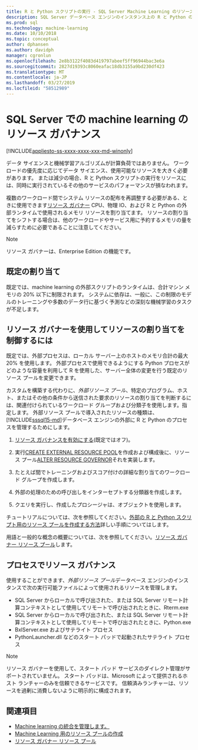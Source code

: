 ```yaml
---
title: R と Python スクリプトの実行 - SQL Server Machine Learning のリソース ガバナンス
description: SQL Server データベース エンジンのインスタンス上の R と Python のワークロードの RAM メモリ、CPU、および IO を割り当てます。
ms.prod: sql
ms.technology: machine-learning
ms.date: 10/10/2018
ms.topic: conceptual
author: dphansen
ms.author: davidph
manager: cgronlun
ms.openlocfilehash: 2e8b3122f4083d419797abeef5ff96944bac3e6a
ms.sourcegitcommit: 2827d19393c8060eafac18db3155a9bd230df423
ms.translationtype: MT
ms.contentlocale: ja-JP
ms.lasthandoff: 03/27/2019
ms.locfileid: "58512989"
---
```

# <a name="resource-governance-for-machine-learning-in-sql-server"></a>SQL Server での machine learning のリソース ガバナンス
[!INCLUDE[appliesto-ss-xxxx-xxxx-xxx-md-winonly](../../includes/appliesto-ss-xxxx-xxxx-xxx-md-winonly.md)]

データ サイエンスと機械学習アルゴリズムが計算負荷ではありません。 ワークロードの優先度に応じてデータ サイエンス、使用可能なリソースを大きく必要があります。 または減少の場合、R と Python スクリプトの実行をリソースには、同時に実行されているその他のサービスのパフォーマンスが損なわれます。 

複数のワークロード間でシステム リソースの配布を再調整する必要がある、ときに使用できます[リソース ガバナー](../../relational-databases/resource-governor/resource-governor.md) CPU、物理 IO、および R と Python の外部ランタイムで使用されるメモリ リソースを割り当てます。 リソースの割り当てをシフトする場合は、他のワークロードやサービス用に予約するメモリの量を減らすために必要であることに注意してください。 

> [!NOTE] 
> リソース ガバナーは、Enterprise Edition の機能です。

## <a name="default-allocations"></a>既定の割り当て

既定では、machine learning の外部スクリプトのランタイムは、合計マシン メモリの 20% 以下に制限されます。 システムに依存は、一般に、この制限のモデルのトレーニングや多数のデータ行に基づく予測などの深刻な機械学習のタスクが不足します。 

## <a name="use-resource-governor-to-control-resourcing"></a>リソース ガバナーを使用してリソースの割り当てを制御するには
 
既定では、外部プロセスは、ローカル サーバー上のホストのメモリ合計の最大 20% を使用します。 外部プロセスで使用できるようにする Python プロセスがどのような容量を利用して R を使用した、サーバー全体の変更を行う既定のリソース プールを変更できます。

カスタムを構築する代わりに、*外部リソース プール*、特定のプログラム、ホスト、またはその他の条件から送信された要求のリソースの割り当てを判断するには、関連付けられているワークロード グループおよび分類子を使用します。指定します。 外部リソース プールで導入されたリソースの種類は、[!INCLUDE[sssql15-md](../../includes/sssql15-md.md)]データベース エンジンの外部に R と Python のプロセスを管理するためにします。

1. [リソース ガバナンスを有効にする](https://docs.microsoft.com/sql/relational-databases/resource-governor/enable-resource-governor)(既定ではオフ)。

2. 実行[CREATE EXTERNAL RESOURCE POOL](https://docs.microsoft.com/sql/t-sql/statements/create-external-resource-pool-transact-sql)を作成および構成後に、リソース プール[ALTER RESOURCE GOVERNOR](https://docs.microsoft.com/sql/t-sql/statements/alter-resource-governor-transact-sql)それを実装します。

3. たとえば間でトレーニングおよびスコア付けの詳細な割り当てのワークロード グループを作成します。

4. 外部の処理のための呼び出しをインターセプトする分類器を作成します。

5. クエリを実行し、作成したプロシージャは、オブジェクトを使用します。

チュートリアルについては、次を参照してください。[外部の R と Python スクリプト用のリソース プールを作成する方法](../../advanced-analytics/r/how-to-create-a-resource-pool-for-r.md)詳しい手順についてはします。

用語と一般的な概念の概要については、次を参照してください。[リソース ガバナー リソース プール](../../relational-databases/resource-governor/resource-governor-resource-pool.md)します。

## <a name="processes-under-resource-governance"></a>プロセスでリソース ガバナンス
  
 使用することができます、*外部リソース プール*データベース エンジンのインスタンスで次の実行可能ファイルによって使用されるリソースを管理します。

+ SQL Server からローカルで呼び出された、または SQL Server リモート計算コンテキストとして使用してリモートで呼び出されたときに、Rterm.exe
+ SQL Server からローカルで呼び出された、または SQL Server リモート計算コンテキストとして使用してリモートで呼び出されたときに、Python.exe
+ BxlServer.exe およびサテライト プロセス
+ PythonLauncher.dll などのスタート パッドで起動されたサテライト プロセス
  
> [!NOTE]
> リソース ガバナーを使用して、スタート パッド サービスのダイレクト管理がサポートされていません。 スタート パッドは、Microsoft によって提供されるホスト ランチャーのみを信頼できるサービスです。 信頼済みランチャーは、リソースを過剰に消費しないように明示的に構成されます。
  
## <a name="see-also"></a>関連項目

+ [Machine learning の統合を管理します。](../r/managing-and-monitoring-r-solutions.md)
+ [Machine Learning 用のリソース プールの作成](../r/how-to-create-a-resource-pool-for-r.md)
+ [リソース ガバナー リソース プール](../../relational-databases/resource-governor/resource-governor-resource-pool.md)
